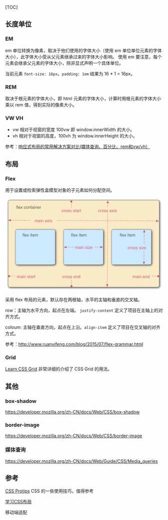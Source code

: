 [TOC]

## 长度单位
### EM

em 单位转换为像素，取决于他们使用的字体大小（使用 em 单位单位元素的字体大小），此字体大小受从父元素继承过来的字体大小影响。
使用 em 要注意，每个元素会继承父元素的字体大小，除非显式声明一个具体单位。

当前元素 `font-size: 16px`，`padding: 1em` 结果为 16 * 1 = 16px。

### REM

取决于根元素的字体大小，即 html 元素的字体大小，计算时用根元素的字体大小乘以 rem 值，得到实际的像素大小。

### VW VH
 - vw 相对于视窗的宽度 100vw 即 window.innerWidth 的大小。
 - vh 相对于视窗的高度，100vh 为 window.innerHeight 的大小。


参考：[响应式布局的常用解决方案对比(媒体查询、百分比、rem和vw/vh）](https://github.com/forthealllight/blog/issues/13)

## 布局

### Flex
用于设置或检索弹性盒模型对象的子元素如何分配空间。

![](media/15332898053058.jpg)

采用 flex 布局的元素，默认存在两根轴，水平的主轴和垂直的交叉轴。

row：主轴为水平方向，起点在左端。 `justify-content` 定义了项目在主轴上的对齐方式。

coloum: 主轴在垂直方向，起点在上沿。`align-item` 定义了项目在交叉轴的对齐方式。

参考：http://www.ruanyifeng.com/blog/2015/07/flex-grammar.html

### Grid
[Learn CSS Grid](https://learncssgrid.com/)
非常详细的介绍了 CSS Grid 的用法。

## 其他
### box-shadow
https://developer.mozilla.org/zh-CN/docs/Web/CSS/box-shadow

### border-image
https://developer.mozilla.org/zh-CN/docs/Web/CSS/border-image

### 媒体查询
https://developer.mozilla.org/zh-CN/docs/Web/Guide/CSS/Media_queries

## 参考
[CSS Protips](https://github.com/AllThingsSmitty/css-protips)
CSS 的一些使用技巧，值得参考

[学习CSS布局](http://zh.learnlayout.com/)

移动端适配

